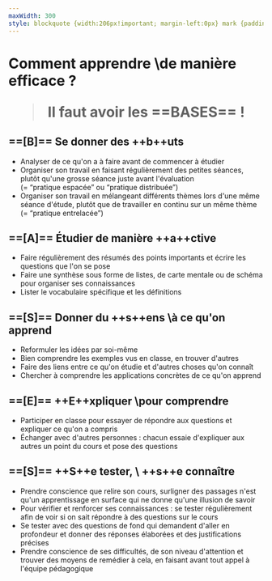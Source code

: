 ```yaml
---
maxWidth: 300
style: blockquote {width:206px!important; margin-left:0px} mark {padding:3px 5px; border-radius:5px; margin-left:3px}
---
```


# Comment apprendre \\de manière efficace ?<blockquote>Il faut avoir les ==BASES== !</blocquote>

## ==[B]== Se donner des ++b++uts

- Analyser de ce qu'on a à faire avant de commencer à étudier
- Organiser son travail en faisant régulièrement des petites séances, plutôt qu'une grosse séance juste avant l'évaluation<aside>(= “pratique espacée” ou “pratique distribuée”)</aside>
- Organiser son travail en mélangeant différents thèmes lors d'une même séance d'étude, plutôt que de travailler en continu sur un même thème <aside>(= “pratique entrelacée”)

## ==[A]== Étudier de manière ++a++ctive

- Faire régulièrement des résumés des points importants et écrire les questions que l'on se pose
- Faire une synthèse sous forme de listes, de carte mentale ou de schéma pour organiser ses connaissances
- Lister le vocabulaire spécifique et les définitions

## ==[S]== Donner du ++s++ens \\à ce qu'on apprend

- Reformuler les idées par soi-même
- Bien comprendre les exemples vus en classe, en trouver d'autres
- Faire des liens entre ce qu'on étudie et d'autres choses qu'on connaît
- Chercher à comprendre les applications concrètes de ce qu'on apprend

## ==[E]== ++E++xpliquer \\pour comprendre

- Participer en classe pour essayer de répondre aux questions et expliquer ce qu'on a compris
- Échanger avec d'autres personnes : chacun essaie d'expliquer aux autres un point du cours et pose des questions

## ==[S]== ++S++e tester, \\ ++s++e connaître

- Prendre conscience que relire son cours, surligner des passages n'est qu'un apprentissage en surface qui ne donne qu'une illusion de savoir
- Pour vérifier et renforcer ses connaissances : se tester régulièrement afin de voir si on sait répondre à des questions sur le cours
- Se tester avec des questions de fond qui demandent d'aller en profondeur et donner des réponses élaborées et des justifications précises
- Prendre conscience de ses difficultés, de son niveau d'attention et trouver des moyens de remédier à cela, en faisant avant tout appel à l'équipe pédagogique